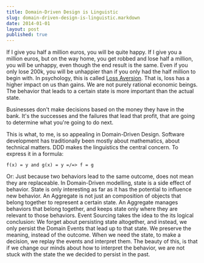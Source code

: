 ```yaml
---
title: Domain-Driven Design is Linguistic
slug: domain-driven-design-is-linguistic.markdown
date: 2014-01-01
layout: post
published: true
---
```


If I give you half a million euros, you will be quite happy. If I give you a million euros, but on the way home, you get robbed and lose half a million, you will be unhappy, even though the end result is the same. Even if you only lose 200k, you will be unhappier than if you only had the half million to begin with. In psychology, this is called [Loss Aversion](http://www.amazon.com/Thinking-Fast-Slow-Daniel-Kahneman/dp/0374533555). That is, loss has a higher impact on us than gains. We are not purely rational economic beings. The behavior that leads to a certain state is more important than the actual state.

Businesses don't make decisions based on the money they have in the bank. It's the successes and the failures that lead that profit, that are going to determine what you're going to do next.

This is what, to me, is so appealing in Domain-Driven Design. Software development has traditionally been mostly about mathematics, about technical matters. DDD makes the linguistics the central concern. To express it in a formula:

`f(x) = y and g(x) = y =/=> f = g`

Or: Just because two behaviors lead to the same outcome, does not mean they are replaceable. In Domain-Driven modelling, state is a side effect of behavior. State is only interesting as far as it has the potential to influence new behavior. An Aggregate is not just an composition of objects that belong together to represent a certain state. An Aggregate manages behaviors that belong together, and keeps state only where they are relevant to those behaviors. Event Sourcing takes the idea to the its logical conclusion: We forget about persisting state altogether, and instead, we only persist the Domain Events that lead up to that state. We preserve the meaning, instead of the outcome. When we need the state, to make a decision, we replay the events and interpret them. The beauty of this, is that if we change our minds about how to interpret the behavior, we are not stuck with the state the we decided to persist in the past.

